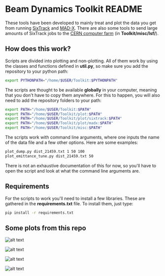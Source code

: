 # Beam Dynamics Toolkit README

These tools have been developed to mainly treat and plot the data you get from running [SixTrack](https://github.com/SixTrack) and [MAD-X](http://mad.web.cern.ch/mad/). There are also some tools to send large amounts of SixTrack jobs to the [CERN computer farm](http://information-technology.web.cern.ch/services/batch) (in **Toolkit/misc/lsf/**).

## How does this work?
Scripts are divided into plotting and non-plotting. All of them work by using the classes and functions defined in **util.py**, so make sure you add the repository to your python path:
```bash
export PYTHONPATH="/home/$USER/Toolkit:$PYTHONPATH"
```

The scripts are thought to be available **globally** in your computer, meaning that you don't have to copy them anywhere. For this to happen, you will also need to add the repository folders to your path:
```bash
export PATH="/home/$USER/Toolkit:$PATH"
export PATH="/home/$USER/Toolkit/plot:$PATH"
export PATH="/home/$USER/Toolkit/plot/sixtrack:$PATH"
export PATH="/home/$USER/Toolkit/plot/madx:$PATH"
export PATH="/home/$USER/Toolkit/misc:$PATH"
```

The scripts work with command line arguments, where one inputs the name of the data file and a few other options. Here are some examples:

```bash
plot_dump.py dist_21459.txt 1 50 100
plot_emittance_tune.py dist_21459.txt 50
```
 There is not an exhaustive documentation of this for now, so you'll have to open the script and look at what the command line arguments are.

## Requirements
For the scripts to work you'll need to install a few libraries. These are gathered in the **requirements.txt** file. To install them, just type:


```bash
pip install -r requirements.txt
```

## Some plots from this repo

![alt text](https://github.com/KFubuki/Toolkit/blob/master/img/z_e.gif "Longitudinal Dynamic after a Crab Cavity Failure")

![alt text](https://github.com/KFubuki/Toolkit/blob/master/img/mean_vs_turns.png "Long Tracking in the SPS")

![alt text](https://github.com/KFubuki/Toolkit/blob/master/img/loss_maps.png "Loss Maps From a Failure Case")

![alt text](https://github.com/KFubuki/Toolkit/blob/master/img/fft.png "Fast Fourier Transform to get the Fractional Tunes")
